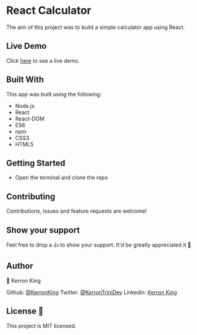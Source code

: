 # React Calculator

The aim of this project was to build a simple calculator app using React.

## Live Demo

Click [here](https://kerron-king-calculator.herokuapp.com/) to see a live demo.

## Built With

This app was built using the following:
- Node.js
- React
- React-DOM
- ES6
- npm
- CSS3
- HTML5

## Getting Started

* Open the terminal and clone the repo

## Contributing

Contributions, issues and feature requests are welcome!

## Show your support

Feel free to drop a :+1: to show your support. It'd be greatly appreciated it :pray:

## Author

:bust_in_silhouette: Kerron King

Github: [@KerronKing](https://github.com/KerronKing)
Twitter: [@KerronTriniDev](https://twitter.com/kerrontrinidev)
Linkedin: [Kerron King](linkedin.com/in/kerron-king-53912516a)

## License :memo:

This project is MIT licensed.
